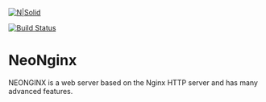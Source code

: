 
[![N|Solid](https://www.neonginx.com/200x200.png)](https://www.neonginx.com/)

[![Build Status](https://travis-ci.com/neonginx/neonginx.svg?branch=master)](https://travis-ci.com/neonginx/neonginx)

# NeoNginx
NEONGINX is a web server based on the Nginx HTTP server and has many advanced features.

